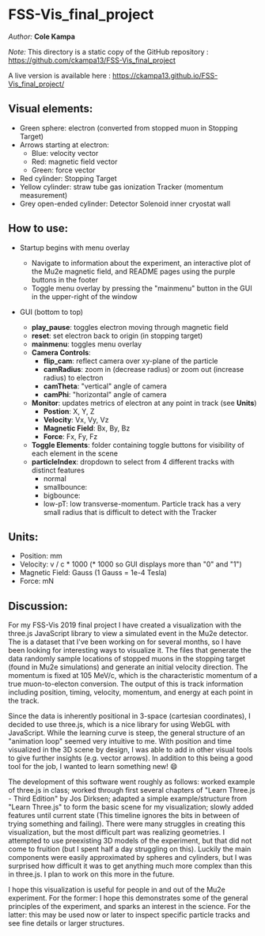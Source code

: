# FSS-Vis_final_project
_Author:_ **Cole Kampa**

_Note:_ This directory is a static copy of the GitHub repository : https://github.com/ckampa13/FSS-Vis_final_project

A live version is available here : https://ckampa13.github.io/FSS-Vis_final_project/

## Visual elements:
- Green sphere: electron (converted from stopped muon in Stopping Target)
- Arrows starting at electron:
  - Blue: velocity vector
  - Red: magnetic field vector
  - Green: force vector
- Red cylinder: Stopping Target
- Yellow cylinder: straw tube gas ionization Tracker (momentum measurement)
- Grey open-ended cylinder: Detector Solenoid inner cryostat wall

## How to use:
- Startup begins with menu overlay
  - Navigate to information about the experiment, an interactive plot of the Mu2e magnetic field, and README pages using the purple buttons in the footer
  - Toggle menu overlay by pressing the "mainmenu" button in the GUI in the upper-right of the window
  
- GUI (bottom to top)
  - **play_pause**: toggles electron moving through magnetic field
  - **reset**: set electron back to origin (in stopping target)
  - **mainmenu**: toggles menu overlay
  - **Camera Controls**:
    - **flip_cam**: reflect camera over xy-plane of the particle
    - **camRadius**: zoom in (decrease radius) or zoom out (increase radius) to electron
    - **camTheta**: "vertical" angle of camera
    - **camPhi**: "horizontal" angle of camera
  - **Monitor**: updates metrics of electron at any point in track (see **Units**)
    - **Postion**: X, Y, Z
    - **Velocity**: Vx, Vy, Vz
    - **Magnetic Field**: Bx, By, Bz
    - **Force**: Fx, Fy, Fz
  - **Toggle Elements**: folder containing toggle buttons for visibility of each element in the scene
  - **particleIndex**: dropdown to select from 4 different tracks with distinct features
    - normal
    - smallbounce:
    - bigbounce:
    - low-pT: low transverse-momentum. Particle track has a very small radius that is difficult to detect with the Tracker

## Units:
- Position: mm
- Velocity: v / c * 1000 (* 1000 so GUI displays more than "0" and "1")
- Magnetic Field: Gauss (1 Gauss = 1e-4 Tesla)
- Force: mN

## Discussion:
For my FSS-Vis 2019 final project I have created a visualization with the three.js JavaScript library to view a simulated event in the Mu2e detector. The is a dataset that I've been working on for several months, so I have been looking for interesting ways to visualize it. The files that generate the data randomly sample locations of stopped muons in the stopping target (found in Mu2e simulations) and generate an initial velocity direction. The momentum is fixed at 105 MeV/c, which is the characteristic momentum of a true muon-to-electon conversion. The output of this is track information including position, timing, velocity, momentum, and energy at each point in the track.

Since the data is inherently positional in 3-space (cartesian coordinates), I decided to use three.js, which is a nice library for using WebGL with JavaScript. While the learning curve is steep, the general structure of an "animation loop" seemed very intuitive to me. With position and time visualized in the 3D scene by design, I was able to add in other visual tools to give further insights (e.g. vector arrows). In addition to this being a good tool for the job, I wanted to learn something new! :smile:

The development of this software went roughly as follows: worked example of three.js in class; worked through first several chapters of "Learn Three.js - Third Edition" by Jos Dirksen; adapted a simple example/structure from "Learn Three.js" to form the basic scene for my visualization; slowly added features until current state (This timeline ignores the bits in between of trying something and failing). There were many struggles in creating this visualization, but the most difficult part was realizing geometries. I attempted to use preexisting 3D models of the experiment, but that did not come to fruition (but I spent half a day struggling on this). Luckily the main components were easily approximated by spheres and cylinders, but I was surprised how difficult it was to get anything much more complex than this in three.js. I plan to work on this more in the future.

I hope this visualization is useful for people in and out of the Mu2e experiment. For the former: I hope this demonstrates some of the general principles of the experiment, and sparks an interest in the science. For the latter: this may be used now or later to inspect specific particle tracks and see fine details or larger structures.

